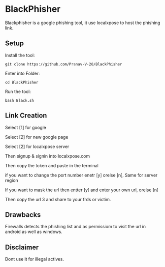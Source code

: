 # BlackPhisher

Blackphisher is a google phishing tool, it use localxpose to host the phishing link.

Setup
---

Install the tool:

    git clone https://github.com/Pranav-V-20/BlackPhisher

    
Enter into Folder:

    cd BlackPhisher


Run the tool:

    bash Black.sh


Link Creation
---

Select [1] for google

Select [2] for new google page

Select [2] for localxpose server

Then signup & signin into localxpose.com 

Then copy the token and paste in the terminal

if you want to change the port number enetr [y] orelse [n], Same for server region

If you want to mask the url then entter [y] and enter your own url, orelse [n]

Then copy the url 3 and share to your frds or victim.

Drawbacks
---

Firewalls detects the phishing list and as permissiom to visit the url in android as well as windows.

Disclaimer
---

Dont use it for illegal actives.
